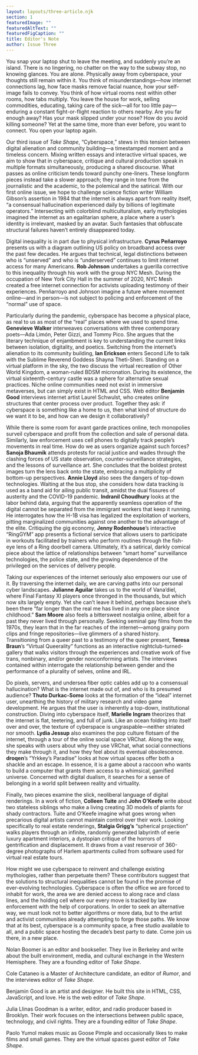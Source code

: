 ```yaml
---
layout: layouts/three-article.njk
section: 1
featuredImage: ""
featuredAltText: ""
featuredFigCaption: ""
title: Editor's Note
author: Issue Three
---
```

You snap your laptop shut to leave the meeting, and suddenly you’re an island. There is no lingering, no chatter on the way to the subway stop, no knowing glances. You are alone. Physically away from cyberspace, your thoughts still remain within it. You think of misunderstandings—how internet connections lag, how face masks remove facial nuance, how your self-image fails to convey. You think of how virtual rooms nest within other rooms, how tabs multiply. You leave the house for work, selling commodities, educating, taking care of the sick—all for too little pay—enduring a constant fight-or-flight reaction to others nearby. Are you far enough away? Has your mask slipped under your nose? How do you avoid killing someone? Yet at the same time, more than ever before, you want to connect. You open your laptop again.

Our third issue of _Take Shape_, “Cyberspace,” stews in this tension between digital alienation and community building—a timestamped moment and a timeless concern. Mixing written essays and interactive virtual spaces, we aim to show that in cyberspace, critique and cultural production speak in multiple formats simultaneously, producing a shared discourse. What passes as online criticism tends toward punchy one-liners. These longform pieces instead take a slower approach; they range in tone from the journalistic and the academic, to the polemical and the satirical. With our first online issue, we hope to challenge science fiction writer William Gibson’s assertion in 1984 that the internet is always apart from reality itself, “a consensual hallucination experienced daily by billions of legitimate operators.” Intersecting with colorblind multiculturalism, early mythologies imagined the internet as an egalitarian sphere, a place where a user’s identity is irrelevant, masked by an avatar. Such fantasies that obfuscate structural failures haven’t entirely disappeared today.

Digital inequality is in part due to physical infrastructure. **Cyrus Peñarroyo** presents us with a diagram outlining US policy on broadband access over the past few decades. He argues that technical, legal distinctions between who is “unserved” and who is “underserved” continues to limit internet access for many Americans. **Rob Johnson** undertakes a guerilla corrective to this inequality through his work with the group NYC Mesh. During the occupation of New York City Hall in the summer of 2020, NYC Mesh created a free internet connection for activists uploading testimony of their experiences. Penñarroyo and Johnson imagine a future where movement online—and in person—is not subject to policing and enforcement of the “normal” use of space.

Particularly during the pandemic, cyberspace has become a physical place, as real to us as most of the “real” places where we used to spend time. **Genevieve Walker** interweaves conversations with three contemporary poets—Ada Limón, Peter Gizzi, and Tommy Pico. She argues that the literary technique of enjambment is key to understanding the current links between isolation, digitality, and poetics. Switching from the internet’s alienation to its community building, **Ian Erickson** enters Second Life to talk with the Sublime Reverend Goddess Shayna Theti-Sheri. Standing on a virtual platform in the sky, the two discuss the virtual recreation of Other World Kingdom, a woman-ruled BDSM micronation. During its existence, the virtual sixteenth-century castle was a sphere for alternative sexual practices. Niche online communities need not exist in immersive metaverses, but can simply exist in HTML and CSS. Web editor **Benjamin Good** interviews internet artist Laurel Schwulst, who creates online structures that center process over product. Together they ask: if cyberspace is something like a home to us, then what kind of structure do we want it to be, and how can we design it collaboratively?

While there is some room for avant garde practices online, tech monopolies surveil cyberspace and profit from the collection and sale of personal data. Similarly, law enforcement uses cell phones to digitally track people’s movements in real time. How do we as users organize against such forces? **Sanoja Bhaumik** attends protests for racial justice and wades through the clashing forces of US state observation, counter-surveillance strategies, and the lessons of surveillance art. She concludes that the boldest protest images turn the lens back onto the state, embracing a multiplicity of bottom-up perspectives. **Annie Lloyd** also sees the dangers of top-down technologies. Waiting at the bus stop, she considers how data tracking is used as a band aid for ailing public transit, amidst the dual fissures of austerity and the COVID-19 pandemic. **Indranil Choudhury** looks at the labor behind data, arguing that the apparently seamless operation of the digital cannot be separated from the immigrant workers that keep it running. He interrogates how the H-1B visa has legalized the exploitation of workers, pitting marginalized communities against one another to the advantage of the elite. Critiquing the gig economy, **Jenny Rodenhouse**’s interactive “RingGYM” app presents a fictional service that allows users to participate in workouts facilitated by trainers who perform routines through the fish-eye lens of a Ring doorbell camera. Ultimately, it’s a satirical, darkly comical piece about the lattice of relationships between “smart home” surveillance technologies, the police state, and the growing dependence of the privileged on the services of delivery people.

Taking our experiences of the internet seriously also empowers our use of it. By traversing the internet daily, we are carving paths into our personal cyber landscapes. **Julianne Aguilar** takes us to the world of Vana’diel, where Final Fantasy XI players once thronged in the thousands, but which now sits largely empty. Yet she can’t leave it behind, perhaps because she’s been there “far longer than the real me has lived in any one place since childhood.” **Sam Moore** also feels a bittersweet nostalgia online, albeit for a past they never lived through personally. Seeking seminal gay films from the 1970s, they learn that in the far reaches of the internet—among grainy porn clips and fringe repositories—live glimmers of a shared history. Transitioning from a queer past to a testimony of the queer present, **Teresa Braun**’s “Virtual Queerality” functions as an interactive nightclub-turned-gallery that walks visitors through the experiences and creative work of five trans, nonbinary, and/or gender nonconforming artists. The interviews contained within interrogate the relationship between gender and the performance of a plurality of selves, online and IRL.

Do pixels, servers, and undersea fiber optic cables add up to a consensual hallucination? What is the internet made out of, and who is its presumed audience? **Thuto Durkac-Somo** looks at the formation of the “ideal” internet user, unearthing the history of military research and video game development. He argues that the user is inherently a top-down, institutional construction. Diving into cyberspace itself, **Marielle Ingram** theorizes that the internet is flat, teetering, and full of junk. Like an ocean folding into itself over and over, the texture of cyberspace is ungraspable—neither striated nor smooth. **Lydia Jessup** also examines the pop culture flotsam of the internet, through a tour of the online social space VRChat. Along the way, she speaks with users about why they use VRChat, what social connections they make through it, and how they feel about its eventual obsolescence. **droqen**’s “Yrkkey’s Paradise” looks at how virtual spaces offer both a shackle and an escape. In essence, it is a game about a raccoon who wants to build a computer that grants them access to a whimsical, gamified universe. Concerned with digital dualism, it searches for a sense of belonging in a world split between reality and virtuality.

Finally, two pieces examine the slick, neoliberal language of digital renderings. In a work of fiction, **Colleen Tuite** and **John O’Keefe** write about two stateless siblings who make a living creating 3D models of plants for shady contractors. Tuite and O’Keefe imagine what goes wrong when precarious digital artists cannot maintain control over their work. Looking specifically to real estate renderings, **Stalgia Grigg’s** “spherical projection” walks players through an infinite, randomly generated labyrinth of eerie luxury apartment interiors, a dystopian critique of the horrors of gentrification and displacement. It draws from a vast reservoir of 360-degree photographs of Harlem apartments culled from software used for virtual real estate tours.

How might we use cyberspace to reinvent and challenge existing mythologies, rather than perpetuate them? These contributors suggest that the solutions to structural inequalities cannot be found in the promise of ever-evolving technologies. Cyberspace is often the office we are forced to inhabit for work, the area we are denied access to along race and class lines, and the holding cell where our every move is tracked by law enforcement with the help of corporations. In order to seek an alternative way, we must look not to better algorithms or more data, but to the artist and activist communities already attempting to forge those paths. We know that at its best, cyberspace is a community space, a free studio available to all, and a public space hosting the decade’s best party to date. Come join us there, in a new place.

Nolan Boomer is an editor and bookseller. They live in Berkeley and write about the built environment, media, and cultural exchange in the Western Hemisphere. They are a founding editor of _Take Shape_.

Cole Cataneo is a Master of Architecture candidate, an editor of _Rumor_, and the interviews editor of _Take Shape_.

Benjamin Good is an artist and designer. He built this site in HTML, CSS, JavaScript, and love. He is the web editor of _Take Shape_.

Julia Llinas Goodman is a writer, editor, and radio producer based in Brooklyn. Their work focuses on the intersections between public space, technology, and civil rights. They are a founding editor of _Take Shape_.

Paolo Yumol makes music as Goose Pimple and occasionally likes to make films and small games. They are the virtual spaces guest editor of _Take Shape_.
